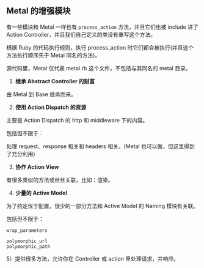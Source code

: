 ## Metal 的增强模块

有一些模块和 Metal 一样也有 `process_action` 方法，并且它们也被 include 进了 Action Controller，并且我们自己定义的类没有重写这个方法。

根据 Ruby 的代码执行规则，执行 process_action 时它们都会被执行(并且这个方法执行顺序先于 Metal 同名的方法)。

源代码里，Metal 仅代表 metal.rb 这个文件，不包括与其同名的 metal 目录。

1) **继承 Abstract Controller 的财富**

由 Metal 到 Base 继承而来。

2) **使用 Action Dispatch 的资源**

主要是 Action Dispatch 的 http 和 middleware 下的内容。

包括但不限于：

处理 request、response 相关和 headers 相关。(Metal 也可以做，但这里得到了充分利用)

3) **协作 Action View**

有很多类似的方法或丝丝关联，比如：渲染。

4) **少量的 Active Model**

为了约定优于配置，很少的一部分方法和 Active Model 的 Naming 模块有关联。

包括但不限于：

```
wrap_parameters

polymorphic_url
polymorphic_path
```

5）提供很多方法，允许你在 Controller 或 action 里处理请求，并响应。
